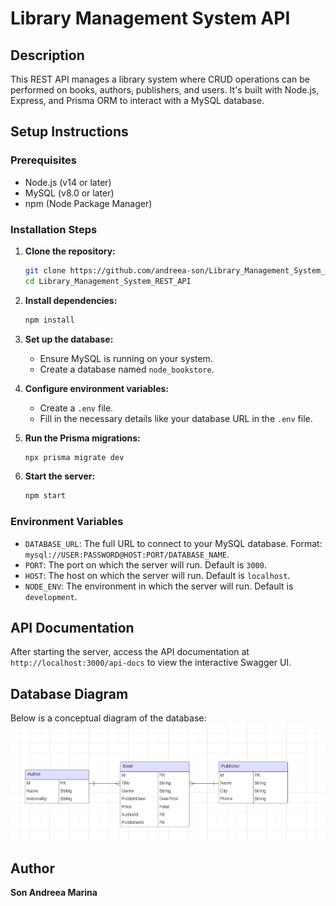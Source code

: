 # Library Management System API

## Description

This REST API manages a library system where CRUD operations can be performed on books, authors, publishers, and users. It's built with Node.js, Express, and Prisma ORM to interact with a MySQL database.

## Setup Instructions

### Prerequisites

- Node.js (v14 or later)
- MySQL (v8.0 or later)
- npm (Node Package Manager)

### Installation Steps

1. **Clone the repository:**
   ```bash
   git clone https://github.com/andreea-son/Library_Management_System_REST_API
   cd Library_Management_System_REST_API
   ```

2. **Install dependencies:**
   ```bash
   npm install
   ```

3. **Set up the database:**
   - Ensure MySQL is running on your system.
   - Create a database named `node_bookstore`.

4. **Configure environment variables:**
   - Create a `.env` file.
   - Fill in the necessary details like your database URL in the `.env` file.

5. **Run the Prisma migrations:**
   ```bash
   npx prisma migrate dev
   ```

6. **Start the server:**
   ```bash
   npm start
   ```

### Environment Variables

- `DATABASE_URL`: The full URL to connect to your MySQL database. Format: `mysql://USER:PASSWORD@HOST:PORT/DATABASE_NAME`.
- `PORT`: The port on which the server will run. Default is `3000`.
- `HOST`: The host on which the server will run. Default is `localhost`.
- `NODE_ENV`: The environment in which the server will run. Default is `development`.

## API Documentation

After starting the server, access the API documentation at `http://localhost:3000/api-docs` to view the interactive Swagger UI.

## Database Diagram

Below is a conceptual diagram of the database:
![Database Diagram](./Diagrama.png "Database Diagram")

## Author

**Son Andreea Marina**
